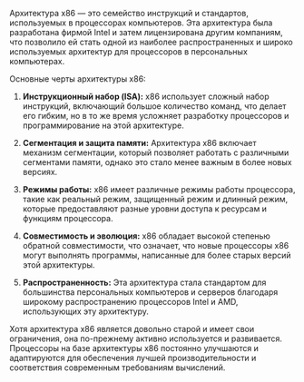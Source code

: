 Архитектура x86 — это семейство инструкций и стандартов, используемых в процессорах компьютеров. Эта архитектура была разработана фирмой Intel и затем лицензирована другим компаниям, что позволило ей стать одной из наиболее распространенных и широко используемых архитектур для процессоров в персональных компьютерах.

Основные черты архитектуры x86:

1. **Инструкционный набор (ISA):** x86 использует сложный набор инструкций, включающий большое количество команд, что делает его гибким, но в то же время усложняет разработку процессоров и программирование на этой архитектуре.

2. **Сегментация и защита памяти:** Архитектура x86 включает механизм сегментации, который позволяет работать с различными сегментами памяти, однако это стало менее важным в более новых версиях.

3. **Режимы работы:** x86 имеет различные режимы работы процессора, такие как реальный режим, защищенный режим и длинный режим, которые предоставляют разные уровни доступа к ресурсам и функциям процессора.

4. **Совместимость и эволюция:** x86 обладает высокой степенью обратной совместимости, что означает, что новые процессоры x86 могут выполнять программы, написанные для более старых версий этой архитектуры.

5. **Распространенность:** Эта архитектура стала стандартом для большинства персональных компьютеров и серверов благодаря широкому распространению процессоров Intel и AMD, использующих эту архитектуру.

Хотя архитектура x86 является довольно старой и имеет свои ограничения, она по-прежнему активно используется и развивается. Процессоры на базе архитектуры x86 постоянно улучшаются и адаптируются для обеспечения лучшей производительности и соответствия современным требованиям вычислений.